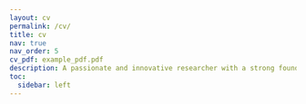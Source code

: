```yaml
---
layout: cv
permalink: /cv/
title: cv
nav: true
nav_order: 5
cv_pdf: example_pdf.pdf
description: A passionate and innovative researcher with a strong foundation in deep learning and its applications in human behavior and psychology. Currently pursuing a Ph.D. at Tokyo Metropolitan University, I specialize in the use of artificial intelligence to assess user experience (UX) in virtual reality (VR) environments, focusing on factors such as cybersickness, presence, and emotional state. My goal is to advance the understanding of human cognition and behavior through VR technologies and AI, while contributing to the development of cutting-edge solutions in human-computer interaction.
toc:
  sidebar: left
---
```


